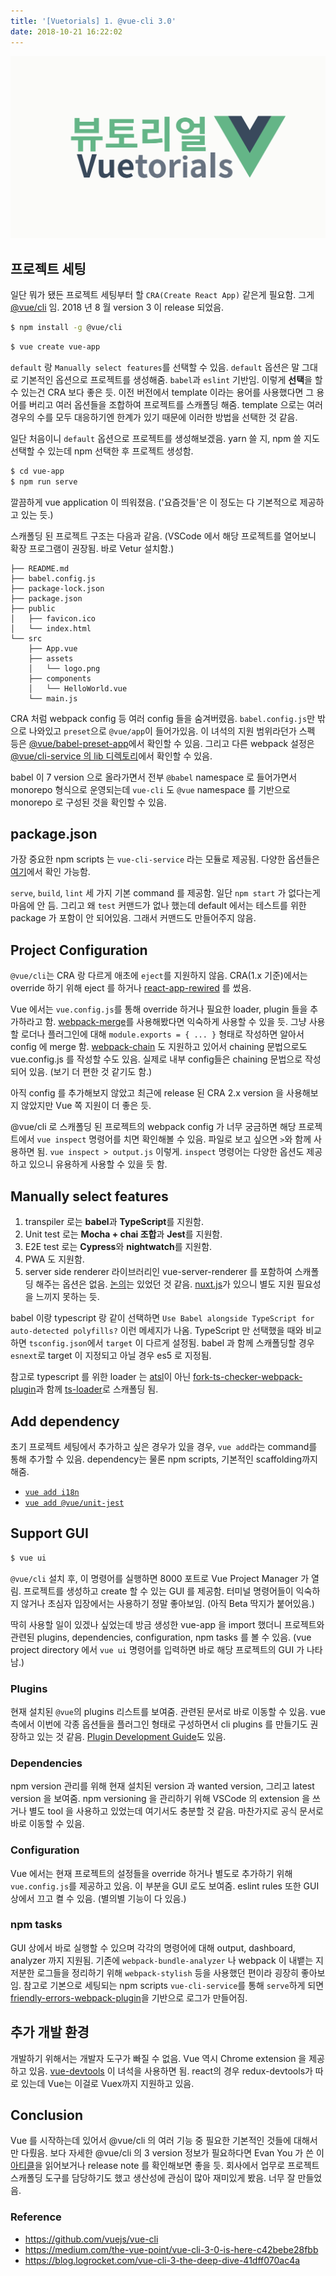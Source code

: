 ```yaml
---
title: '[Vuetorials] 1. @vue-cli 3.0'
date: 2018-10-21 16:22:02
---
```


![](./vuetorials.png)

## 프로젝트 세팅

일단 뭐가 됐든 프로젝트 세팅부터 할 `CRA(Create React App)` 같은게 필요함. 그게 [@vue/cli](https://cli.vuejs.org/) 임. 2018 년 8 월 version 3 이 release 되었음.

```bash
$ npm install -g @vue/cli
```

```bash
$ vue create vue-app
```

`default` 랑 `Manually select features`를 선택할 수 있음. `default` 옵션은 말 그대로 기본적인 옵션으로 프로젝트를 생성해줌. `babel`과 `eslint` 기반임. 이렇게 **선택**을 할 수 있는건 CRA 보다 좋은 듯. 이전 버전에서 template 이라는 용어를 사용했다면 그 용어를 버리고 여러 옵션들을 조합하여 프로젝트를 스캐폴딩 해줌. template 으로는 여러 경우의 수를 모두 대응하기엔 한계가 있기 때문에 이러한 방법을 선택한 것 같음.

일단 처음이니 `default` 옵션으로 프로젝트를 생성해보겠음. yarn 쓸 지, npm 쓸 지도 선택할 수 있는데 npm 선택한 후 프로젝트 생성함.

```bash
$ cd vue-app
$ npm run serve
```

깔끔하게 vue application 이 띄워졌음. ('요즘것들'은 이 정도는 다 기본적으로 제공하고 있는 듯.)

스캐폴딩 된 프로젝트 구조는 다음과 같음. (VSCode 에서 해당 프로젝트를 열어보니 확장 프로그램이 권장됨. 바로 Vetur 설치함.)

```
├── README.md
├── babel.config.js
├── package-lock.json
├── package.json
├── public
│   ├── favicon.ico
│   └── index.html
└── src
    ├── App.vue
    ├── assets
    │   └── logo.png
    ├── components
    │   └── HelloWorld.vue
    └── main.js
```

CRA 처럼 webpack config 등 여러 config 들을 숨겨버렸음. `babel.config.js`만 밖으로 나와있고 `preset`으로 `@vue/app`이 들어가있음. 이 녀석의 지원 범위라던가 스펙 등은 [@vue/babel-preset-app](https://github.com/vuejs/vue-cli/blob/dev/packages/%40vue/babel-preset-app/README.md)에서 확인할 수 있음. 그리고 다른 webpack 설정은 [@vue/cli-service 의 lib 디렉토리](https://github.com/vuejs/vue-cli/blob/dev/packages/%40vue/cli-service/lib/config/base.js)에서 확인할 수 있음.

babel 이 7 version 으로 올라가면서 전부 `@babel` namespace 로 들어가면서 monorepo 형식으로 운영되는데 `vue-cli` 도 `@vue` namespace 를 기반으로 monorepo 로 구성된 것을 확인할 수 있음.

## package.json

가장 중요한 npm scripts 는 `vue-cli-service` 라는 모듈로 제공됨. 다양한 옵션들은 [여기](https://cli.vuejs.org/guide/cli-service.html#using-the-binary)에서 확인 가능함.

`serve`, `build`, `lint` 세 가지 기본 command 를 제공함. 일단 `npm start` 가 없다는게 마음에 안 듬. 그리고 왜 `test` 커맨드가 없나 했는데 default 에서는 테스트를 위한 package 가 포함이 안 되어있음. 그래서 커맨드도 만들어주지 않음.

## Project Configuration

`@vue/cli`는 CRA 랑 다르게 애초에 `eject`를 지원하지 않음. CRA(1.x 기준)에서는 override 하기 위해 eject 를 하거나 [react-app-rewired](https://github.com/timarney/react-app-rewired) 를 썼음.

Vue 에서는 `vue.config.js`를 통해 override 하거나 필요한 loader, plugin 들을 추가하라고 함. [webpack-merge](https://github.com/survivejs/webpack-merge)를 사용해봤다면 익숙하게 사용할 수 있을 듯. 그냥 사용할 로더나 플러그인에 대해 `module.exports = { ... }` 형태로 작성하면 알아서 config 에 merge 함. [webpack-chain](https://github.com/neutrinojs/webpack-chain) 도 지원하고 있어서 chaining 문법으로도 vue.config.js 를 작성할 수도 있음. 실제로 내부 config들은 chaining 문법으로 작성되어 있음. (보기 더 편한 것 같기도 함.)

아직 config 를 추가해보지 않았고 최근에 release 된 CRA 2.x version 을 사용해보지 않았지만 Vue 쪽 지원이 더 좋은 듯.

@vue/cli 로 스캐폴딩 된 프로젝트의 webpack config 가 너무 궁금하면 해당 프로젝트에서 `vue inspect` 명령어를 치면 확인해볼 수 있음. 파일로 보고 싶으면 `>`와 함께 사용하면 됨. `vue inspect > output.js` 이렇게. `inspect` 명령어는 다양한 옵션도 제공하고 있으니 유용하게 사용할 수 있을 듯 함.

## Manually select features

1. transpiler 로는 **babel**과 **TypeScript**를 지원함.
2. Unit test 로는 **Mocha + chai 조합**과 **Jest**를 지원함.
3. E2E test 로는 **Cypress**와 **nightwatch**를 지원함.
4. PWA 도 지원함.
5. server side renderer 라이브러리인 vue-server-renderer 를 포함하여 스캐폴딩 해주는 옵션은 없음. [논의](https://github.com/vuejs/vue-cli/issues/1034)는 있었던 것 같음. [nuxt.js](https://github.com/nuxt/nuxt.js)가 있으니 별도 지원 필요성을 느끼지 못하는 듯.

babel 이랑 typescript 랑 같이 선택하면 `Use Babel alongside TypeScript for auto-detected polyfills?` 이런 메세지가 나옴. TypeScript 만 선택했을 때와 비교하면 `tsconfig.json`에서 `target` 이 다르게 설정됨. babel 과 함께 스캐폴딩할 경우 `esnext`로 target 이 지정되고 아닐 경우 es5 로 지정됨.

참고로 typescript 를 위한 loader 는 [atsl](https://github.com/s-panferov/awesome-typescript-loader)이 아닌 [fork-ts-checker-webpack-plugin](https://github.com/Realytics/fork-ts-checker-webpack-plugin)과 함께 [ts-loader](https://github.com/TypeStrong/ts-loader)로 스캐폴딩 됨.

## Add dependency

초기 프로젝트 세팅에서 추가하고 싶은 경우가 있을 경우, `vue add`라는 command를 통해 추가할 수 있음. dependency는 물론 npm scripts, 기본적인 scaffolding까지 해줌.

- [`vue add i18n`](https://kazupon.github.io/vue-i18n/installation.html#vue-cli-3-x)
- [`vue add @vue/unit-jest`](https://www.npmjs.com/package/@vue/cli-plugin-unit-jest)

## Support GUI

```bash
$ vue ui
```

`@vue/cli` 설치 후, 이 명령어를 실행하면 8000 포트로 Vue Project Manager 가 열림. 프로젝트를 생성하고 create 할 수 있는 GUI 를 제공함. 터미널 명령어들이 익숙하지 않거나 초심자 입장에서는 사용하기 정말 좋아보임. (아직 Beta 딱지가 붙어있음.)

딱히 사용할 일이 있겠나 싶었는데 방금 생성한 vue-app 을 import 했더니 프로젝트와 관련된 plugins, dependencies, configuration, npm tasks 를 볼 수 있음. (vue project directory 에서 `vue ui` 명령어를 입력하면 바로 해당 프로젝트의 GUI 가 나타남.)

### Plugins

현재 설치된 `@vue`의 plugins 리스트를 보여줌. 관련된 문서로 바로 이동할 수 있음. vue 측에서 이번에 각종 옵션들을 플러그인 형태로 구성하면서 cli plugins 를 만들기도 권장하고 있는 것 같음. [Plugin Development Guide](https://cli.vuejs.org/dev-guide/plugin-dev.html#core-concepts)도 있음.

### Dependencies

npm version 관리를 위해 현재 설치된 version 과 wanted version, 그리고 latest version 을 보여줌. npm versioning 을 관리하기 위해 VSCode 의 extension 을 쓰거나 별도 tool 을 사용하고 있었는데 여기서도 충분할 것 같음. 마찬가지로 공식 문서로 바로 이동할 수 있음.

### Configuration

Vue 에서는 현재 프로젝트의 설정들을 override 하거나 별도로 추가하기 위해 `vue.config.js`를 제공하고 있음. 이 부분을 GUI 로도 보여줌. eslint rules 또한 GUI 상에서 끄고 켤 수 있음. (별의별 기능이 다 있음.)

### npm tasks

GUI 상에서 바로 실행할 수 있으며 각각의 명령어에 대해 output, dashboard, analyzer 까지 지원됨. 기존에 `webpack-bundle-analyzer` 나 webpack 이 내뱉는 지저분한 로그들을 정리하기 위해 `webpack-stylish` 등을 사용했던 편이라 굉장히 좋아보임. 참고로 기본으로 세팅되는 npm scripts `vue-cli-service`를 통해 `serve`하게 되면 [friendly-errors-webpack-plugin](https://github.com/geowarin/friendly-errors-webpack-plugin)을 기반으로 로그가 만들어짐.

## 추가 개발 환경

개발하기 위해서는 개발자 도구가 빠질 수 없음. Vue 역시 Chrome extension 을 제공하고 있음. [vue-devtools](https://github.com/vuejs/vue-devtools#vue-devtools) 이 녀석을 사용하면 됨. react의 경우 redux-devtools가 따로 있는데 Vue는 이걸로 Vuex까지 지원하고 있음.

## Conclusion

Vue 를 시작하는데 있어서 @vue/cli 의 여러 기능 중 필요한 기본적인 것들에 대해서만 다뤘음. 보다 자세한 @vue/cli 의 3 version 정보가 필요하다면 Evan You 가 쓴 이 [아티클](https://medium.com/the-vue-point/vue-cli-3-0-is-here-c42bebe28fbb)을 읽어보거나 release note 를 확인해보면 좋을 듯. 회사에서 업무로 프로젝트 스캐폴딩 도구를 담당하기도 했고 생산성에 관심이 많아 재미있게 봤음. 너무 잘 만들었음.

### Reference

- https://github.com/vuejs/vue-cli
- https://medium.com/the-vue-point/vue-cli-3-0-is-here-c42bebe28fbb
- https://blog.logrocket.com/vue-cli-3-the-deep-dive-41dff070ac4a
